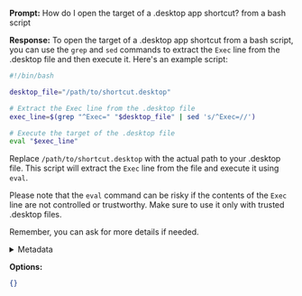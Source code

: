 **Prompt:**
How do I open the target of a .desktop app shortcut? from a bash script


**Response:**
To open the target of a .desktop app shortcut from a bash script, you can use the `grep` and `sed` commands to extract the `Exec` line from the .desktop file and then execute it. Here's an example script:

```bash
#!/bin/bash

desktop_file="/path/to/shortcut.desktop"

# Extract the Exec line from the .desktop file
exec_line=$(grep "^Exec=" "$desktop_file" | sed 's/^Exec=//')

# Execute the target of the .desktop file
eval "$exec_line"
```

Replace `/path/to/shortcut.desktop` with the actual path to your .desktop file. This script will extract the `Exec` line from the file and execute it using `eval`.

Please note that the `eval` command can be risky if the contents of the `Exec` line are not controlled or trustworthy. Make sure to use it only with trusted .desktop files.

Remember, you can ask for more details if needed.

<details><summary>Metadata</summary>

- Duration: 7466 ms
- Datetime: 2023-07-31T14:34:30.513457
- Model: gpt-3.5-turbo-0613

</details>

**Options:**
```json
{}
```

